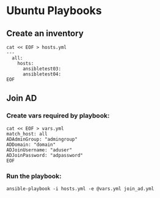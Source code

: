 # Ubuntu Playbooks

## Create an inventory

```
cat << EOF > hosts.yml
---
  all:
    hosts:
      ansibletest03:
      ansibletest04:
EOF
```

## Join AD

### Create vars required by playbook:
```
cat << EOF > vars.yml
match_host: all
ADAdminGroup: "admingroup"
ADDomain: "domain"
ADJoinUsername: "aduser"
ADJoinPassword: "adpassword"
EOF
```

### Run the playbook:
```
ansible-playbook -i hosts.yml -e @vars.yml join_ad.yml
```